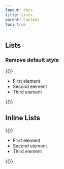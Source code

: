 ```yaml
---
layout: docs
title: Lists
parent: Content
toc: true
---
```


## Lists
### Remove default style

{{<example>}}
<ul class="list clean">
  <li>First element</li>
  <li>Second element</li>
  <li>Third element</li>
</ul>
{{</example>}}

## Inline Lists
{{<example>}}
<ul class="list inline">
  <li>First element</li>
  <li>Second element</li>
  <li>Third element</li>
</ul>
{{</example>}}